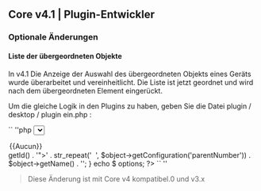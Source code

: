 ## Core v4.1 | Plugin-Entwickler

### Optionale Änderungen

#### Liste der übergeordneten Objekte

In v4.1 Die Anzeige der Auswahl des übergeordneten Objekts eines Geräts wurde überarbeitet und vereinheitlicht. Die Liste ist jetzt geordnet und wird nach dem übergeordneten Element eingerückt.

Um die gleiche Logik in den Plugins zu haben, geben Sie die Datei plugin / desktop / plugin ein.php :

`` ''php
<select id="sel_object" class="eqLogicAttr form-control" data-l1key="object_id">
  <option value="">{{Aucun}}</option>
  <?php
  $options = '';
  foreach ((jeeObject::buildTree (null, false)) als $ object) {
    $options .= '<option value="' . $object->getId() . '">' . str_repeat('&nbsp;&nbsp;', $object->getConfiguration('parentNumber')) . $object->getName() . '</option>';
  }
  echo $ options;
  ?>
</select>
`` ''

> Diese Änderung ist mit Core v4 kompatibel.0 und v3.x

